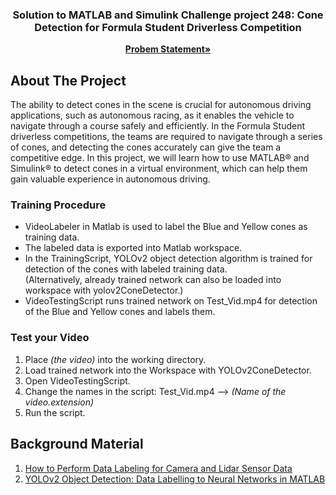 <a name="readme-top"></a>

<h3 align="center">Solution to MATLAB and Simulink Challenge project 248: Cone Detection for Formula Student Driverless Competition</h3>

  <p align="center">
    <a href="https://github.com/mathworks/MATLAB-Simulink-Challenge-Project-Hub/tree/40c3078ecaf4acd684f5b202a545f0933bb993ba/projects/Cone%20Detection%20for%20Formula%20Student%20Driverless%20Competition"><strong>Probem Statement»</strong></a>
    <br />
    
  </p>
</div>


## About The Project
The ability to detect cones in the scene is crucial for autonomous driving applications, such as autonomous racing, as it enables the vehicle to navigate through a course safely and efficiently. In the Formula Student driverless competitions, the teams are required to navigate through a series of cones, and detecting the cones accurately can give the team a competitive edge. In this project, we will learn how to use MATLAB® and Simulink® to detect cones in a virtual environment, which can help them gain valuable experience in autonomous driving.

### Training Procedure
- VideoLabeler in Matlab is used to label the Blue and Yellow cones as training data.   <br />
- The labeled data is exported into Matlab workspace.   <br />
- In the TrainingScript, YOLOv2 object detection algorithm is trained for detection of the cones with labeled training data.    <br />
  (Alternatively, already trained network can also be loaded into workspace with yolov2ConeDetector.)   <br />
- VideoTestingScript runs trained network on Test_Vid.mp4 for detection of the Blue and Yellow cones and labels them.   <br />


### Test your Video

1. Place *(the video)* into the working directory.
2. Load trained network into the Workspace with YOLOv2ConeDetector.
3. Open VideoTestingScript.
4. Change the names in the script: Test_Vid.mp4 --> *(Name of the video.extension)*
5. Run the script.

## Background Material

1. [How to Perform Data Labeling for Camera and Lidar Sensor Data](https://www.mathworks.com/videos/ground-truth-labeler-app-1529300803691.html)
2. [YOLOv2 Object Detection: Data Labelling to Neural Networks in MATLAB](https://blogs.mathworks.com/student-lounge/2020/07/07/yolov2-object-detection-data-labelling-to-neural-networks-in-matlab/)

